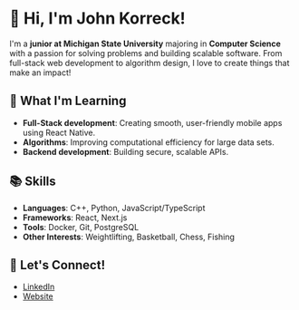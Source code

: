 # 👋 Hi, I'm John Korreck!

I'm a **junior at Michigan State University** majoring in **Computer Science** with a passion for solving problems and building scalable software. From full-stack web development to algorithm design, I love to create things that make an impact!

## 🌱 What I'm Learning
- **Full-Stack development**: Creating smooth, user-friendly mobile apps using React Native.
- **Algorithms**: Improving computational efficiency for large data sets.
- **Backend development**: Building secure, scalable APIs.

## 📚 Skills
- **Languages**: C++, Python, JavaScript/TypeScript
- **Frameworks**: React, Next.js
- **Tools**: Docker, Git, PostgreSQL
- **Other Interests**: Weightlifting, Basketball, Chess, Fishing

## 🚀 Let's Connect!
- [LinkedIn](https://www.linkedin.com/in/johnkorreck)  
- [Website](https://johnkorreck.netlify.app)


<!---
JohnKorreckk/JohnKorreckk is a ✨ special ✨ repository because its `README.md` (this file) appears on your GitHub profile.
You can click the Preview link to take a look at your changes.
--->
